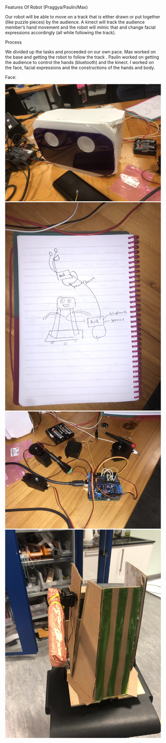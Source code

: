 Features Of Robot (Praggya/Paulin/Max)

Our robot will be able to move on a track that is either drawn or put together (like puzzle pieces) by the audience. A kinect will track the audience member’s hand movement and the robot will mimic that and change facial expressions accordingly (all while following the track).

 Process

We divided up the tasks and proceeded on our own pace. Max worked on the base and getting the robot to follow the track . Paulin worked on getting the audience to control the hands (bluetooth) and the kinect. I worked on the face, facial expressions and the constructions of the hands and body.

Face:


![](images/IMG_4504.JPG)
![](images/IMG_4506.JPG)
![](images/IMG_4507.JPG)
![](images/IMG_4512.JPG)

